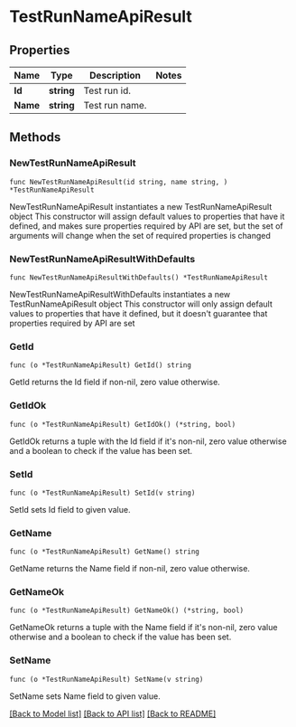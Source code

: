 # TestRunNameApiResult

## Properties

Name | Type | Description | Notes
------------ | ------------- | ------------- | -------------
**Id** | **string** | Test run id. | 
**Name** | **string** | Test run name. | 

## Methods

### NewTestRunNameApiResult

`func NewTestRunNameApiResult(id string, name string, ) *TestRunNameApiResult`

NewTestRunNameApiResult instantiates a new TestRunNameApiResult object
This constructor will assign default values to properties that have it defined,
and makes sure properties required by API are set, but the set of arguments
will change when the set of required properties is changed

### NewTestRunNameApiResultWithDefaults

`func NewTestRunNameApiResultWithDefaults() *TestRunNameApiResult`

NewTestRunNameApiResultWithDefaults instantiates a new TestRunNameApiResult object
This constructor will only assign default values to properties that have it defined,
but it doesn't guarantee that properties required by API are set

### GetId

`func (o *TestRunNameApiResult) GetId() string`

GetId returns the Id field if non-nil, zero value otherwise.

### GetIdOk

`func (o *TestRunNameApiResult) GetIdOk() (*string, bool)`

GetIdOk returns a tuple with the Id field if it's non-nil, zero value otherwise
and a boolean to check if the value has been set.

### SetId

`func (o *TestRunNameApiResult) SetId(v string)`

SetId sets Id field to given value.


### GetName

`func (o *TestRunNameApiResult) GetName() string`

GetName returns the Name field if non-nil, zero value otherwise.

### GetNameOk

`func (o *TestRunNameApiResult) GetNameOk() (*string, bool)`

GetNameOk returns a tuple with the Name field if it's non-nil, zero value otherwise
and a boolean to check if the value has been set.

### SetName

`func (o *TestRunNameApiResult) SetName(v string)`

SetName sets Name field to given value.



[[Back to Model list]](../README.md#documentation-for-models) [[Back to API list]](../README.md#documentation-for-api-endpoints) [[Back to README]](../README.md)



